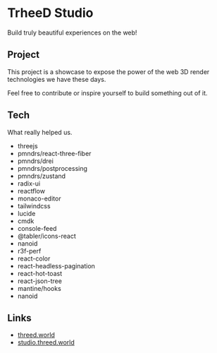 # TrheeD Studio
Build truly beautiful experiences on the web!

## Project
This project is a showcase to expose the power of the web 3D render technologies we have these days.

Feel free to contribute or inspire yourself to build something out of it.

## Tech
What really helped us.

- threejs
- pmndrs/react-three-fiber
- pmndrs/drei
- pmndrs/postprocessing
- pmndrs/zustand
- radix-ui
- reactflow
- monaco-editor
- tailwindcss
- lucide
- cmdk
- console-feed
- @tabler/icons-react
- nanoid
- r3f-perf
- react-color
- react-headless-pagination
- react-hot-toast
- react-json-tree
- mantine/hooks
- nanoid

## Links

- [threed.world](http://threed.world)
- [studio.threed.world](http://studio.threed.world)




